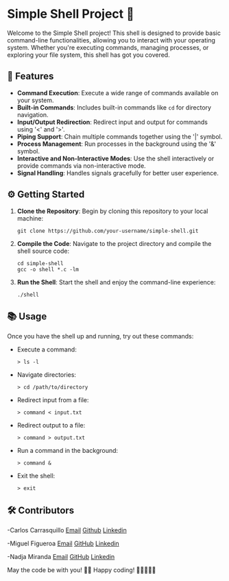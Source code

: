 # Simple Shell Project 👾

Welcome to the Simple Shell project! This shell is designed to provide basic command-line functionalities, allowing you to interact with your operating system. Whether you're executing commands, managing processes, or exploring your file system, this shell has got you covered.

## 🚀 Features

- **Command Execution**: Execute a wide range of commands available on your system.
- **Built-in Commands**: Includes built-in commands like `cd` for directory navigation.
- **Input/Output Redirection**: Redirect input and output for commands using '<' and '>'.
- **Piping Support**: Chain multiple commands together using the '|' symbol.
- **Process Management**: Run processes in the background using the '&' symbol.
- **Interactive and Non-Interactive Modes**: Use the shell interactively or provide commands via non-interactive mode.
- **Signal Handling**: Handles signals gracefully for better user experience.

## ⚙️ Getting Started

1. **Clone the Repository**: Begin by cloning this repository to your local machine:

   ```
   git clone https://github.com/your-username/simple-shell.git
   ```

2. **Compile the Code**: Navigate to the project directory and compile the shell source code:

   ```
   cd simple-shell
   gcc -o shell *.c -lm
   ```

3. **Run the Shell**: Start the shell and enjoy the command-line experience:

   ```
   ./shell
   ```

## 📚 Usage

Once you have the shell up and running, try out these commands:

- Execute a command:
  ```
  > ls -l
  ```

- Navigate directories:
  ```
  > cd /path/to/directory
  ```

- Redirect input from a file:
  ```
  > command < input.txt
  ```

- Redirect output to a file:
  ```
  > command > output.txt
  ```

- Run a command in the background:
  ```
  > command &
  ```

- Exit the shell:
  ```
  > exit
  ```

## 🛠️ Contributors


 -Carlos Carrasquillo [Email](collectornifty@gmail.com) [Github](https://github.com/carlfrank) [Linkedin](https://www.linkedin.com/in/carlos-carrasquillo-developer/)

 -Miguel Figueroa [Email](miguel.figueroa0122@gmail.com) [GitHub](https://github.com/figue0122) [Linkedin](https://www.linkedin.com/in/miguel-figueroapr/)

 -Nadja Miranda [Email](nadeshda02@hotmail.com) [GitHub](https://github.com/nadeshda18)  [Linkedin](https://www.linkedin.com/in/nadja-miranda-schnuppe/)


May the code be with you! 🌌👾
Happy coding! 🚀👨‍💻👩‍💻
